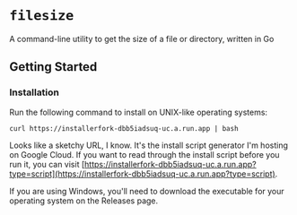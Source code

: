 # `filesize`

A command-line utility to get the size of a file or directory, written in Go

## Getting Started

### Installation

Run the following command to install on UNIX-like operating systems:

```
curl https://installerfork-dbb5iadsuq-uc.a.run.app | bash
```

Looks like a sketchy URL, I know. It's the install script generator I'm hosting on Google Cloud. If you want to read through the install script before you run it, you can visit [https://installerfork-dbb5iadsuq-uc.a.run.app?type=script](https://installerfork-dbb5iadsuq-uc.a.run.app?type=script).


If you are using Windows, you'll need to download the executable for your operating system on the Releases page. 
